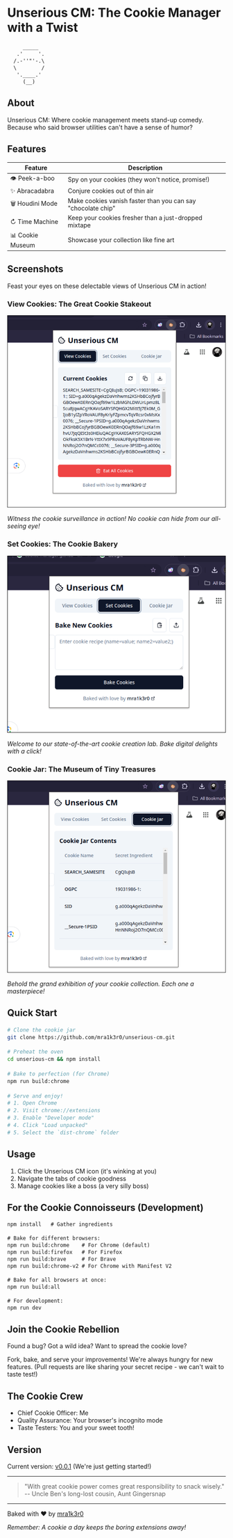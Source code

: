 # Unserious CM: The Cookie Manager with a Twist

         _____
       .'     '.
      /.-''"'-.\
      \        /
       '.____.'
         (__) 

## About

Unserious CM: Where cookie management meets stand-up comedy. 
Because who said browser utilities can't have a sense of humor?

## Features

| Feature | Description |
|---------|-------------|
| 👁️ Peek-a-boo | Spy on your cookies (they won't notice, promise!) |
| ✨ Abracadabra | Conjure cookies out of thin air |
| 🗑️ Houdini Mode | Make cookies vanish faster than you can say "chocolate chip" |
| ↻ Time Machine | Keep your cookies fresher than a just-dropped mixtape |
| 📊 Cookie Museum | Showcase your collection like fine art |

## Screenshots

Feast your eyes on these delectable views of Unserious CM in action!

### View Cookies: The Great Cookie Stakeout
![View Cookies](screenshots/1.png)

*Witness the cookie surveillance in action! No cookie can hide from our all-seeing eye!*

### Set Cookies: The Cookie Bakery
![Set Cookies](screenshots/2.png)

*Welcome to our state-of-the-art cookie creation lab. Bake digital delights with a click!*

### Cookie Jar: The Museum of Tiny Treasures
![Cookie Jar](screenshots/3.png)

*Behold the grand exhibition of your cookie collection. Each one a masterpiece!*

## Quick Start

```bash
# Clone the cookie jar
git clone https://github.com/mra1k3r0/unserious-cm.git

# Preheat the oven
cd unserious-cm && npm install

# Bake to perfection (for Chrome)
npm run build:chrome

# Serve and enjoy!
# 1. Open Chrome
# 2. Visit chrome://extensions
# 3. Enable "Developer mode"
# 4. Click "Load unpacked"
# 5. Select the `dist-chrome` folder
```

## Usage

1. Click the Unserious CM icon (it's winking at you)
2. Navigate the tabs of cookie goodness
3. Manage cookies like a boss (a very silly boss)

## For the Cookie Connoisseurs (Development)

```shellscript
npm install   # Gather ingredients

# Bake for different browsers:
npm run build:chrome    # For Chrome (default)
npm run build:firefox   # For Firefox
npm run build:brave     # For Brave
npm run build:chrome-v2 # For Chrome with Manifest V2

# Bake for all browsers at once:
npm run build:all

# For development:
npm run dev
```

## Join the Cookie Rebellion

Found a bug? Got a wild idea? Want to spread the cookie love?

Fork, bake, and serve your improvements! We're always hungry for new features.
(Pull requests are like sharing your secret recipe - we can't wait to taste test!)

## The Cookie Crew

- Chief Cookie Officer: Me
- Quality Assurance: Your browser's incognito mode
- Taste Testers: You and your sweet tooth!

## Version

Current version: [v0.0.1](https://github.com/mra1k3r0/unserious-cm/releases/tag/v0.0.1) (We're just getting started!)

---

> "With great cookie power comes great responsibility to snack wisely."
> -- Uncle Ben's long-lost cousin, Aunt Gingersnap

---

Baked with ❤️ by [mra1k3r0](https://github.com/mra1k3r0)

*Remember: A cookie a day keeps the boring extensions away!*

